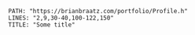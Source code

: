 
```embed-cpp 
PATH: "https://brianbraatz.com/portfolio/Profile.h" 
LINES: "2,9,30-40,100-122,150"
TITLE: "Some title"
```

